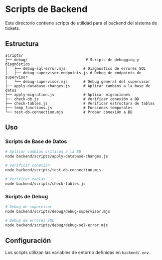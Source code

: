 # Scripts de Backend

Este directorio contiene scripts de utilidad para el backend del sistema de tickets.

## Estructura

```
scripts/
├── debug/                          # Scripts de debugging y diagnóstico
│   ├── debug-sql-error.mjs        # Diagnóstico de errores SQL
│   ├── debug-supervisor-endpoints.js # Debug de endpoints de supervisor
│   └── debug-supervisor.mjs       # Debug general del supervisor
├── apply-database-changes.js      # Aplicar cambios a la base de datos
├── apply-migration.js             # Aplicar migraciones
├── check-db.js                    # Verificar conexión a BD
├── check-tables.js                # Verificar estructura de tablas
├── temp_functions.js              # Funciones temporales
└── test-db-connection.mjs         # Probar conexión a BD
```

## Uso

### Scripts de Base de Datos
```bash
# Aplicar cambios críticos a la BD
node backend/scripts/apply-database-changes.js

# Verificar conexión
node backend/scripts/test-db-connection.mjs

# Verificar tablas
node backend/scripts/check-tables.js
```

### Scripts de Debug
```bash
# Debug de supervisor
node backend/scripts/debug/debug-supervisor.mjs

# Debug de errores SQL
node backend/scripts/debug/debug-sql-error.mjs
```

## Configuración

Los scripts utilizan las variables de entorno definidas en `backend/.env`
